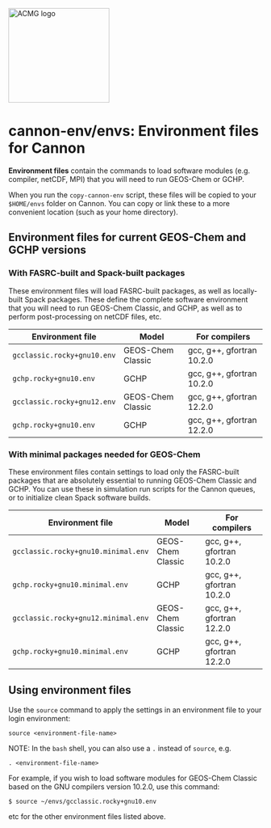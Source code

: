 <a href="https://acmg.seas.harvard.edu"><img src="https://acmg.seas.harvard.edu/sites/projects.iq.harvard.edu/files/acmg/files/img_acmg_logo_small.png" width="200" height="187" alt="ACMG logo"></a>

# cannon-env/envs: Environment files for Cannon

**Environment files** contain the commands to load software modules (e.g. compiler, netCDF, MPI) that you will need to run GEOS-Chem or GCHP.

When you run the `copy-cannon-env` script, these files will be copied to your `$HOME/envs` folder on Cannon.  You can copy or link these to a more convenient location (such as your home directory).

## Environment files for current GEOS-Chem and GCHP versions


### With FASRC-built and Spack-built packages

These environment files will load FASRC-built packages, as well as locally-built Spack packages. These define the complete software environment that you will need to run GEOS-Chem Classic, and GCHP, as well as to perform post-processing on netCDF files, etc.


| Environment file            | Model              | For compilers             |
| --------------------------- | ------------------ | ------------------------- |
| `gcclassic.rocky+gnu10.env` | GEOS-Chem Classic  | gcc, g++, gfortran 10.2.0 |
| `gchp.rocky+gnu10.env`      | GCHP               | gcc, g++, gfortran 10.2.0 |
| `gcclassic.rocky+gnu12.env` | GEOS-Chem Classic  | gcc, g++, gfortran 12.2.0 |
| `gchp.rocky+gnu10.env`      | GCHP               | gcc, g++, gfortran 12.2.0 |

### With minimal packages needed for GEOS-Chem

These environment files contain settings to load only the FASRC-built packages that are absolutely essential to running GEOS-Chem Classic and GCHP.  You can use these in simulation run scripts for the Cannon queues, or to initialize clean Spack software builds.


| Environment file                    | Model              | For compilers             |
| ----------------------------------- | ------------------ | ------------------------- |
| `gcclassic.rocky+gnu10.minimal.env` | GEOS-Chem Classic  | gcc, g++, gfortran 10.2.0 |
| `gchp.rocky+gnu10.minimal.env`      | GCHP               | gcc, g++, gfortran 10.2.0 |
| `gcclassic.rocky+gnu12.minimal.env` | GEOS-Chem Classic  | gcc, g++, gfortran 12.2.0 |
| `gchp.rocky+gnu10.minimal.env`      | GCHP               | gcc, g++, gfortran 12.2.0 |

## Using environment files

Use the `source` command to apply the settings in an environment file to your login environment:

```console
source <environment-file-name>
```

NOTE: In the `bash` shell, you can also use a `.` instead of `source`, e.g.

```console
. <environment-file-name>
```

For example, if you wish to load software modules for GEOS-Chem Classic based on the GNU compilers version 10.2.0, use this command:

```console
$ source ~/envs/gcclassic.rocky+gnu10.env
```

etc for the other environment files listed above.
